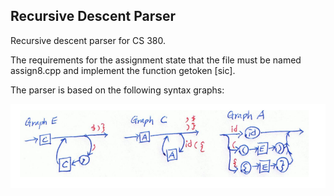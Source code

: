 ## Recursive Descent Parser
Recursive descent parser for CS 380.

The requirements for the assignment state that the file must be named assign8.cpp and implement the function getoken [sic].

The parser is based on the following syntax graphs:

![Syntax Graphs](https://raw.githubusercontent.com/dehodson/recursive-descent-parser/master/graphs.png)
